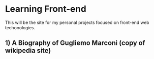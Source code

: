 # Learning Front-end
This will be the site for my personal projects focused on front-end web techonologies.
## 1) A Biography of Gugliemo Marconi (copy of wikipedia site)

